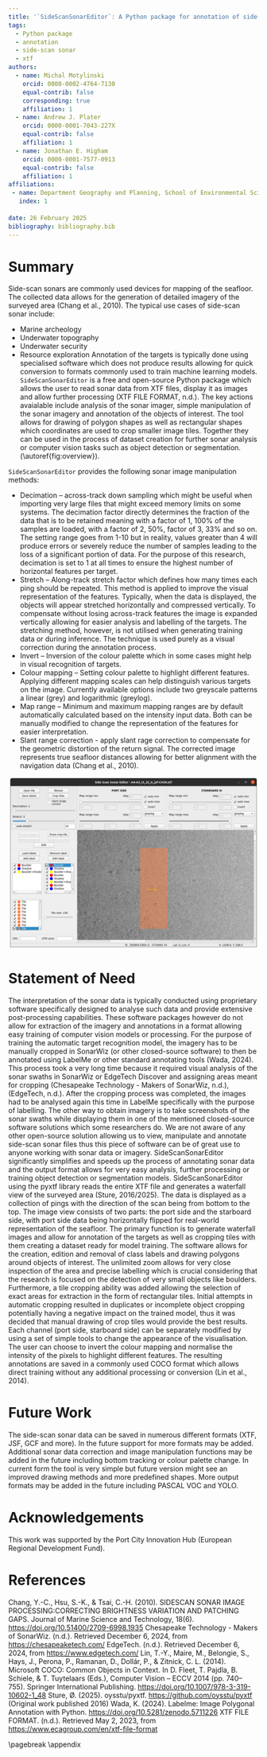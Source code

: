```yaml
---
title: '`SideScanSonarEditor`: A Python package for annotation of side-scan sonar data'
tags:
  - Python package
  - annotation
  - side-scan sonar
  - xtf
authors:
  - name: Michal Motylinski
    orcid: 0000-0002-4764-7130
    equal-contrib: false
    corresponding: true
    affiliation: 1
  - name: Andrew J. Plater
    orcid: 0000-0001-7043-227X
    equal-contrib: false
    affiliation: 1
  - name: Jonathan E. Higham
    orcid: 0000-0001-7577-0913
    equal-contrib: false
    affiliation: 1
affiliations:
 - name: Department Geography and Planning, School of Environmental Sciences, University of Liverpool, Liverpool, UK
   index: 1

date: 26 February 2025
bibliography: bibliography.bib
---
```


# Summary

Side-scan sonars are commonly used devices for mapping of the seafloor.
The collected data allows for the generation of detailed imagery of the surveyed area (Chang et al., 2010).
The typical use cases of side-scan sonar include:
 - Marine archeology
 - Underwater topography
 - Underwater security
 - Resource exploration
Annotation of the targets is typically done using specialised software which does not produce results allowing for quick conversion to formats commonly used to train machine learning models.
`SideScanSonarEditor` is a free and open-source Python package which allows the user to read sonar data from XTF files, display it as images and allow further processing (XTF FILE FORMAT, n.d.).
The key actions avaialable include analysis of the sonar imager, simple manipulation of the sonar imagery and annotation of the objects of interest.
The tool allows for drawing of polygon shapes as well as rectangular shapes which coordinates are used to crop smaller image tiles. Together they can be used in the process of dataset creation for further sonar analysis or computer vision tasks such as object detection or segmentation.
(\autoref{fig:overview}).

`SideScanSonarEditor` provides the following sonar image manipulation methods:
 - Decimation – across-track down sampling which might be useful when importing very large files that might exceed memory limits on some systems. The decimation factor directly determines the fraction of the data that is to be retained meaning with a factor of 1, 100% of the samples are loaded, with a factor of 2, 50%, factor of 3, 33% and so on. The setting range goes from 1-10 but in reality, values greater than 4 will produce errors or severely reduce the number of samples leading to the loss of a significant portion of data. For the purpose of this research, decimation is set to 1 at all times to ensure the highest number of horizontal features per target.
 - Stretch – Along-track stretch factor which defines how many times each ping should be repeated. This method is applied to improve the visual representation of the features. Typically, when the data is displayed, the objects will appear stretched horizontally and compressed vertically. To compensate without losing across-track features the image is expanded vertically allowing for easier analysis and labelling of the targets. The stretching method, however, is not utilised when generating training data or during inference. The technique is used purely as a visual correction during the annotation process.
 - Invert – Inversion of the colour palette which in some cases might help in visual recognition of targets.
 - Colour mapping – Setting colour palette to highlight different features. Applying different mapping scales can help distinguish various targets on the image. Currently available options include two greyscale patterns a linear (grey) and logarithmic (greylog).
 - Map range – Minimum and maximum mapping ranges are by default automatically calculated based on the intensity input data. Both can be manually modified to change the representation of the features for easier interpretation.
 - Slant range correction - apply slant rage correction to compensate for the geometric distortion of the return signal. The corrected image represents true seafloor distances allowing for better alignment with the navigation data (Chang et al., 2010).

![SideScanSonarEditor app \label{fig:overview}](overview.png)

# Statement of Need

The interpretation of the sonar data is typically conducted using proprietary software specifically designed to analyse such data and provide extensive post-processing capabilities. These software packages however do not allow for extraction of the imagery and annotations in a format allowing easy training of computer vision models or processing. For the purpose of training the automatic target recognition model, the imagery has to be manually cropped in SonarWiz (or other closed-source software) to then be annotated using LabelMe or other standard annotating tools (Wada, 2024). This process took a very long time because it required visual analysis of the sonar swaths in SonarWiz or EdgeTech Discover and assigning areas meant for cropping (Chesapeake Technology - Makers of SonarWiz, n.d.),(EdgeTech, n.d.). After the cropping process was completed, the images had to be analysed again this time in LabelMe specifically with the purpose of labelling. The other way to obtain imagery is to take screenshots of the sonar swaths while displaying them in one of the mentioned closed-source software solutions which some researchers do. We are not aware of any other open-source solution allowing us to view, manipulate and annotate side-scan sonar files thus this piece of software can be of great use to anyone working with sonar data or imagery. SideScanSonarEditor significantly simplifies and speeds up the process of annotating sonar data and the output format allows for very easy analysis, further processing or training object detection or segmentation models. SideScanSonarEditor using the pyxtf library reads the entire XTF file and generates a waterfall view of the surveyed area (Sture, 2016/2025). The data is displayed as a collection of pings with the direction of the scan being from bottom to the top. The image view consists of two parts: the port side and the starboard side, with port side data being horizontally flipped for real-world representation of the seafloor. The primary function is to generate waterfall images and allow for annotation of the targets as well as cropping tiles with them creating a dataset ready for model training. The software allows for the creation, edition and removal of class labels and drawing polygons around objects of interest. The unlimited zoom allows for very close inspection of the area and precise labelling which is crucial considering that the research is focused on the detection of very small objects like boulders. Furthermore, a tile cropping ability was added allowing the selection of exact areas for extraction in the form of rectangular tiles. Initial attempts in automatic cropping resulted in duplicates or incomplete object cropping potentially having a negative impact on the trained model, thus it was decided that manual drawing of crop tiles would provide the best results. Each channel (port side, starboard side) can be separately modified by using a set of simple tools to change the appearance of the visualisation. The user can choose to invert the colour mapping and normalise the intensity of the pixels to highlight different features. The resulting annotations are saved in a commonly used COCO format which allows direct training without any additional processing or conversion (Lin et al., 2014).

# Future Work

The side-scan sonar data can be saved in numerous different formats (XTF, JSF, GCF and more). In the future support for more formats may be added.
Additional sonar data correction and image manipulation functions may be added in the future including bottom tracking or colour palette change.
In current form the tool is very simple but future version might see an improved drawing methods and more predefined shapes.
More output formats may be added in the future including PASCAL VOC and YOLO.

# Acknowledgements

This work was supported by the Port City Innovation Hub (European Regional Development Fund).

# References
Chang, Y.-C., Hsu, S.-K., & Tsai, C.-H. (2010). SIDESCAN SONAR IMAGE PROCESSING:CORRECTING BRIGHTNESS VARIATION AND PATCHING GAPS. Journal of Marine Science and Technology, 18(6). https://doi.org/10.51400/2709-6998.1935
Chesapeake Technology - Makers of SonarWiz. (n.d.). Retrieved December 6, 2024, from https://chesapeaketech.com/
EdgeTech. (n.d.). Retrieved December 6, 2024, from https://www.edgetech.com/
Lin, T.-Y., Maire, M., Belongie, S., Hays, J., Perona, P., Ramanan, D., Dollár, P., & Zitnick, C. L. (2014). Microsoft COCO: Common Objects in Context. In D. Fleet, T. Pajdla, B. Schiele, & T. Tuytelaars (Eds.), Computer Vision – ECCV 2014 (pp. 740–755). Springer International Publishing. https://doi.org/10.1007/978-3-319-10602-1_48
Sture, Ø. (2025). oysstu/pyxtf. https://github.com/oysstu/pyxtf (Original work published 2016)
Wada, K. (2024). Labelme: Image Polygonal Annotation with Python. https://doi.org/10.5281/zenodo.5711226
XTF FILE FORMAT. (n.d.). Retrieved May 2, 2023, from https://www.ecagroup.com/en/xtf-file-format


  



\pagebreak
\appendix


